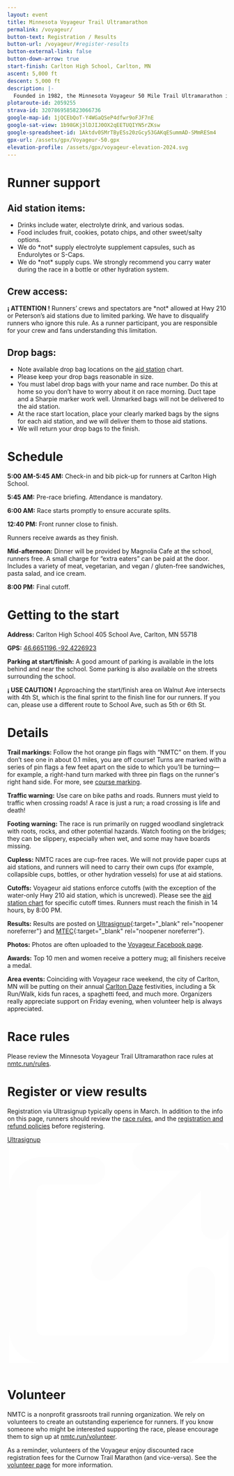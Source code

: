 ```yaml
---
layout: event
title: Minnesota Voyageur Trail Ultramarathon
permalink: /voyageur/
button-text: Registration / Results
button-url: /voyageur/#register-results
button-external-link: false
button-down-arrow: true
start-finish: Carlton High School, Carlton, MN
ascent: 5,000 ft
descent: 5,000 ft
description: |-
  Founded in 1982, the Minnesota Voyageur 50 Mile Trail Ultramarathon is one of the oldest trail ultras in the nation. The race follows a rugged, varied, out-and-back course that takes runners on a journey from Carlton, MN, through Jay Cooke State Park, and heads northeast over difficult, rough woodland trails to Duluth, MN—and back. Enjoy scenic overlooks of Lake Superior and cross the iconic Swinging Bridge over the dalles of the St. Louis River. </br></br>Carlton High School hosts the start, finish, and race-day festivities. Weather for the Minnesota Voyageur can be extreme. There have been several years when it was hot and humid—including 2003 when it was brutally hot with 90 percent humidity. In other years it has been cool, in the mid-50’s, and wet. Plan for everything except snow—at least not so far!
plotaroute-id: 2059255
strava-id: 3207869585823066736
google-map-id: 1jQCEbQoT-Y4WGaQSeP4dfwr9oFJF7nE
google-sat-view: 1b98GKj3lDJIJ0OX2qEETUQIYN5rZKsw
google-spreadsheet-id: 1Aktdv0SMrTByESs20zGcy53GAKqESummAD-SMmRESm4
gpx-url: /assets/gpx/Voyageur-50.gpx
elevation-profile: /assets/gpx/voyageur-elevation-2024.svg
---
```


# Runner support

## Aid station items:
* Drinks include water, electrolyte drink, and various sodas.
* Food includes fruit, cookies, potato chips, and other sweet/salty options.
* We do \*not\* supply electrolyte supplement capsules, such as Endurolytes or S-Caps.
* We do \*not\* supply cups. We strongly recommend you carry water during the race in a bottle or other hydration system.

## Crew access:

**<span class="nb">¡ ATTENTION !</span>** Runners’ crews and spectators are \*not\* allowed at Hwy 210 or Peterson’s aid stations due to limited parking. We have to disqualify runners who ignore this rule. As a runner participant, you are responsible for your crew and fans understanding this limitation.

## Drop bags:

* Note available drop bag locations on the [aid station](#aid-stations-crew-access-and-drop-bags) chart.
* Please keep your drop bags reasonable in size.
* You must label drop bags with your name and race number. Do this at home so you don’t have to worry about it on race morning. Duct tape and a Sharpie marker work well. Unmarked bags will not be delivered to the aid station.
* At the race start location, place your clearly marked bags by the signs for each aid station, and we will deliver them to those aid stations.
* We will return your drop bags to the finish.

# Schedule

**5:00 AM-5:45 AM:** Check-in and bib pick-up for runners at Carlton High School.

**5:45 AM:** Pre-race briefing. Attendance is mandatory.

**6:00 AM:** Race starts promptly to ensure accurate splits.

**12:40 PM:** Front runner close to finish.

Runners receive awards as they finish.

**Mid-afternoon:** Dinner will be provided by Magnolia Cafe at the school, runners free. A small charge for “extra eaters” can be paid at the door. Includes a variety of meat, vegetarian, and vegan / gluten-free sandwiches, pasta salad, and ice cream.

**8:00 PM:** Final cutoff.

# Getting to the start

**Address:** Carlton High School 405 School Ave, Carlton, MN 55718

**GPS:** [46.6651196,-92.4226923](https://goo.gl/maps/9W3JPx3k8jA2) <img class="arrow-blank" src="/assets/icons/arrow-up-right-from-square.svg" alt="">

**Parking at start/finish:** A good amount of parking is available in the lots behind and near the school. Some parking is also available on the streets surrounding the school.

**<span class="nb">¡ USE CAUTION !</span>** Approaching the start/finish area on Walnut Ave intersects with 4th St, which is the final sprint to the finish line for our runners. If you can, please use a different route to School Ave, such as 5th or 6th St.

# Details

**Trail markings:** Follow the hot orange pin flags with “NMTC” on them. If you don’t see one in about 0.1 miles, you are off course! Turns are marked with a series of pin flags a few feet apart on the side to which you’ll be turning—for example, a right-hand turn marked with three pin flags on the runner's right hand side. For more, see [course marking](/course-marking).

**Traffic warning:** Use care on bike paths and roads. Runners must yield to traffic when crossing roads! A race is just a run; a road crossing is life and death!  

**Footing warning:** The race is run primarily on rugged woodland singletrack with roots, rocks, and other potential hazards. Watch footing on the bridges; they can be slippery, especially when wet, and some may have boards missing.

**Cupless:** NMTC races are cup-free races. We will not provide paper cups at aid stations, and runners will need to carry their own cups (for example, collapsible cups, bottles, or other hydration vessels) for use at aid stations.

**Cutoffs:** Voyageur aid stations enforce cutoffs (with the exception of the water-only Hwy 210 aid station, which is uncrewed). Please see the [aid station chart](#aid-stations-crew-access-and-drop-bags) for specific cutoff times. Runners must reach the finish in 14 hours, by 8:00 PM.

**Results:** Results are posted on [Ultrasignup](https://ultrasignup.com/register.aspx?did=114070){:target="_blank" rel="noopener noreferrer"} and [MTEC](https://www.mtecresults.com/event/show/4974/){:target="_blank" rel="noopener noreferrer"}.

**Photos:** Photos are often uploaded to the [Voyageur Facebook page](https://www.facebook.com/minnesotavoyageur).

**Awards:** Top 10 men and women receive a pottery mug; all finishers receive a medal.

**Area events:** Coinciding with Voyageur race weekend, the city of Carlton, MN will be putting on their annual [Carlton Daze](https://carltonchamber.com/carlton-daze/) festivities, including a 5k Run/Walk, kids fun races, a spaghetti feed, and much more. Organizers really appreciate support on Friday evening, when volunteer help is always appreciated.

# Race rules

Please review the Minnesota Voyageur Trail Ultramarathon race rules at [nmtc.run/rules](/rules).

# Register or view results

Registration via Ultrasignup typically opens in March. In addition to the info on this page, runners should review the [race rules](/rules), and the [registration and refund policies](/registration) before registering.

<a id="register-results"></a>
<div class="container" style="display:flex;padding-bottom:1em;">
  <a href="https://ultrasignup.com/register.aspx?did=114070" style="margin: 0 auto;" target="blank">
    <div class="button">
      Ultrasignup <img class="arrow-blank" src="/assets/icons/arrow-up-right-from-square-light.svg" alt="" style="padding-left: 0.25em;">
    </div>
  </a>
</div>

# Volunteer

NMTC is a nonprofit grassroots trail running organization. We rely on volunteers to create an outstanding experience for runners. If you know someone who might be interested supporting the race, please encourage them to sign up at [nmtc.run/volunteer](/volunteer).

As a reminder, volunteers of the Voyageur enjoy discounted race registration fees for the Curnow Trail Marathon (and vice-versa). See the [volunteer page](/volunteer) for more information.
